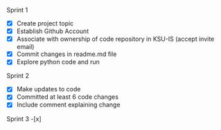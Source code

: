 Sprint 1
- [x] Create project topic
- [x] Establish Github Account
- [x] Associate with ownership of code repository in KSU-IS (accept invite email)
- [x] Commit changes in readme.md file
- [x] Explore python code and run

Sprint 2
- [x] Make  updates to code
- [x] Committed at least 6 code changes
- [x] Include comment explaining change

Sprint 3
-[x] 
